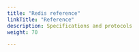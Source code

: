 ```yaml
---
title: "Redis reference"
linkTitle: "Reference"
description: Specifications and protocols
weight: 70

---
```


